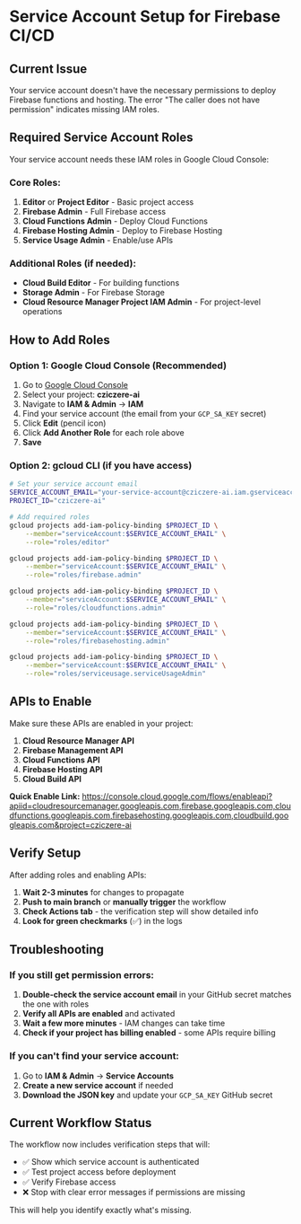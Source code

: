 # Service Account Setup for Firebase CI/CD

## Current Issue
Your service account doesn't have the necessary permissions to deploy Firebase functions and hosting. The error "The caller does not have permission" indicates missing IAM roles.

## Required Service Account Roles

Your service account needs these IAM roles in Google Cloud Console:

### Core Roles:
1. **Editor** or **Project Editor** - Basic project access
2. **Firebase Admin** - Full Firebase access
3. **Cloud Functions Admin** - Deploy Cloud Functions
4. **Firebase Hosting Admin** - Deploy to Firebase Hosting
5. **Service Usage Admin** - Enable/use APIs

### Additional Roles (if needed):
- **Cloud Build Editor** - For building functions
- **Storage Admin** - For Firebase Storage
- **Cloud Resource Manager Project IAM Admin** - For project-level operations

## How to Add Roles

### Option 1: Google Cloud Console (Recommended)
1. Go to [Google Cloud Console](https://console.cloud.google.com/)
2. Select your project: **cziczere-ai**
3. Navigate to **IAM & Admin** → **IAM**
4. Find your service account (the email from your `GCP_SA_KEY` secret)
5. Click **Edit** (pencil icon)
6. Click **Add Another Role** for each role above
7. **Save**

### Option 2: gcloud CLI (if you have access)
```bash
# Set your service account email
SERVICE_ACCOUNT_EMAIL="your-service-account@cziczere-ai.iam.gserviceaccount.com"
PROJECT_ID="cziczere-ai"

# Add required roles
gcloud projects add-iam-policy-binding $PROJECT_ID \
    --member="serviceAccount:$SERVICE_ACCOUNT_EMAIL" \
    --role="roles/editor"

gcloud projects add-iam-policy-binding $PROJECT_ID \
    --member="serviceAccount:$SERVICE_ACCOUNT_EMAIL" \
    --role="roles/firebase.admin"

gcloud projects add-iam-policy-binding $PROJECT_ID \
    --member="serviceAccount:$SERVICE_ACCOUNT_EMAIL" \
    --role="roles/cloudfunctions.admin"

gcloud projects add-iam-policy-binding $PROJECT_ID \
    --member="serviceAccount:$SERVICE_ACCOUNT_EMAIL" \
    --role="roles/firebasehosting.admin"

gcloud projects add-iam-policy-binding $PROJECT_ID \
    --member="serviceAccount:$SERVICE_ACCOUNT_EMAIL" \
    --role="roles/serviceusage.serviceUsageAdmin"
```

## APIs to Enable

Make sure these APIs are enabled in your project:

1. **Cloud Resource Manager API**
2. **Firebase Management API**
3. **Cloud Functions API**
4. **Firebase Hosting API**
5. **Cloud Build API**

**Quick Enable Link:**
https://console.cloud.google.com/flows/enableapi?apiid=cloudresourcemanager.googleapis.com,firebase.googleapis.com,cloudfunctions.googleapis.com,firebasehosting.googleapis.com,cloudbuild.googleapis.com&project=cziczere-ai

## Verify Setup

After adding roles and enabling APIs:

1. **Wait 2-3 minutes** for changes to propagate
2. **Push to main branch** or **manually trigger** the workflow
3. **Check Actions tab** - the verification step will show detailed info
4. **Look for green checkmarks** (✅) in the logs

## Troubleshooting

### If you still get permission errors:
1. **Double-check the service account email** in your GitHub secret matches the one with roles
2. **Verify all APIs are enabled** and activated
3. **Wait a few more minutes** - IAM changes can take time
4. **Check if your project has billing enabled** - some APIs require billing

### If you can't find your service account:
1. Go to **IAM & Admin** → **Service Accounts**
2. **Create a new service account** if needed
3. **Download the JSON key** and update your `GCP_SA_KEY` GitHub secret

## Current Workflow Status

The workflow now includes verification steps that will:
- ✅ Show which service account is authenticated
- ✅ Test project access before deployment
- ✅ Verify Firebase access
- ❌ Stop with clear error messages if permissions are missing

This will help you identify exactly what's missing.
